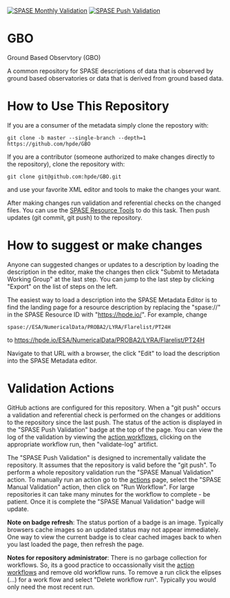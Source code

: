 [![SPASE Monthly Validation](https://github.com/hpde/GBO/actions/workflows/validate-schedule.yml/badge.svg)](https://github.com/hpde/GBO/actions/workflows/validate-schedule.yml)
[![SPASE Push Validation](https://github.com/hpde/GBO/actions/workflows/validate-push.yml/badge.svg)](https://github.com/hpde/GBO/actions/workflows/validate-push.yml)

# GBO

Ground Based Observtory (GBO)

A common repository for SPASE descriptions of data that is observed by ground based observatories or data that is derived from ground based data.

# How to Use This Repository

If you are a consumer of the metadata simply clone the repostory with:

````
git clone -b master --single-branch --depth=1 https://github.com/hpde/GBO
````

If you are a contributor (someone authorized to make changes directly to the repository), clone the repository with:

````
git clone git@github.com:hpde/GBO.git
````

and use your favorite XML editor and tools to make the changes your want.

After making changes run validation and referential checks on the changed files. 
You can use the [SPASE Resource Tools](https://spase-group.org/tools/resource/) to do this task.
Then push updates (git commit, git push) to the repository.

# How to suggest or make changes

Anyone can suggested changes or updates to a description by loading the description
in the editor, make the changes then click "Submit to Metadata Working Group" at the last step.
You can jump to the last step by clicking "Export" on the list of steps on the left. 

The easiest way to load a description into the SPASE Metadata Editor is to find the 
landing page for a resource description by replacing the "spase://" in the 
SPASE Resource ID with "https://hpde.io/". For example, change

    spase://ESA/NumericalData/PROBA2/LYRA/Flarelist/PT24H

to
    https://hpde.io/ESA/NumericalData/PROBA2/LYRA/Flarelist/PT24H

Navigate to that URL with a browser, the click "Edit" to load the description into the SPASE Metadata editor.

# Validation Actions

GitHub actions are configured for this repository. When a "git push" occurs 
a validation and referential check is performed on the changes or additions 
to the repository since the last push. The status of the action is displayed in the
"SPASE Push Validation" badge at the top of the page. You can view the log of the
validation by viewing the [action workflows](../../actions), clicking on the appropriate workflow
run, then "validate-log" artifict.

The "SPASE Push Validation" is designed to incrementally validate the repository. It assumes
that the repository is valid before the "git push". To perform a whole repository validation
run the "SPASE Manual Validation" action.  To manually run an action go to the [actions](../../actions) page,
select the "SPASE Manual Validation" action, then click on "Run Workflow". For large repositories it 
can take many minutes for the workflow to complete - be patient. Once it is complete the "SPASE Manual Validation"
badge will update.

**Note on badge refresh**: The status portion of a badge is an image. Typically browsers cache images so an 
updated status may not appear immediately. One way to view the current badge is to clear cached images back to when you
last loaded the page, then refresh the page.

**Notes for repository administrator**: There is no garbage collection for workflows. So, its a good practice to
occassionally visit the [action workflows](../../actions) and remove old workflow runs. To remove a run click
the elipses (...) for a work flow and select "Delete workflow run". Typically you would only need the most recent run.
